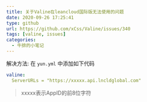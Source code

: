 ```yaml
---
title: 关于Valine在leancloud国际版无法使用的问题
date: 2020-09-26 17:25:41
type: github
url: https://github.com/xCss/Valine/issues/340
tags: [valine, issues]
categories: 
  - 牛排的小笔记
---
```

解决方法: 在 `yun.yml` 中添加如下代码
```yaml
valine:
  ServerURLs = "https://xxxxx.api.lncldglobal.com"
```
> xxxxx表示AppID的前8位字符

<!-- more -->
